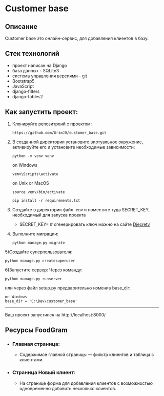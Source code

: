 # Customer base

## Описание

Customer base это онлайн-сервис, для добавления клиентов в базу.


## Стек технологий

- проект написан на Django
- база данных - SQLite3
- система управления версиями - git
- Bootstrap5
- JavaScript
- django-filters
- django-tables2

## Как запустить проект:

1) Клонируйте репозитроий с проектом:
   ```
   https://github.com/GrimJ0/customer_base.git
   ```
2) В созданной директории установите виртуальное окружение, активируйте его и установите необходимые зависимости:
   ```
   python -m venv venv
   ```
   on Windows 
   ```
   venv\Scripts\activate
   ```
   on Unix or MacOS
   ```
   source venv/bin/activate
   ```
   ```
   pip install -r requirements.txt
   ```
3) Создайте в директории файл .env и поместите туда SECRET_KEY, необходимый для запуска проекта
    - SECRET_KEY= # сгенерировать ключ можно на сайте [Djecrety](https://djecrety.ir/)


4) Выполните миграции:
   ```
   python manage.py migrate
   ```
5)Cоздайте суперпользователя:
   ```
   python manage.py createsuperuser
   ```
6)Запустите сервер:
   Через команду:
   ```
   python manage.py runserver
   ```
   или через файл setup.py предварительно изменив base_dir:

   ```
   on Windows
   base_dir = 'C:\Dev\customer_base'
   
   ```

__________________________________
Ваш проект запустился на http://localhost:8000/

## Ресурсы FoodGram

- ### Главная страница:
    - Содержимое главной страницы — фильтр клиентов и таблица с клиентами.

- ### Страница Новый клиент:
    - На странице форма для добавления клиентов с возможностью одновременно добавить несколько клиентов.
